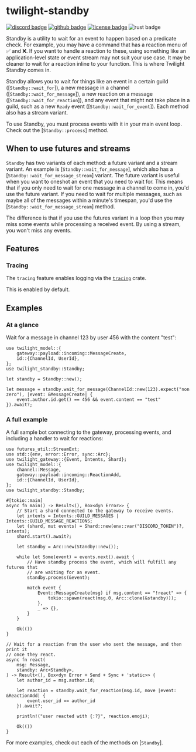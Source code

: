 <!-- cargo-sync-readme start -->

# twilight-standby

[![discord badge][]][discord link] [![github badge][]][github link] [![license badge][]][license link] ![rust badge]

Standby is a utility to wait for an event to happen based on a predicate
check. For example, you may have a command that has a reaction menu of ✅ and
❌. If you want to handle a reaction to these, using something like an
application-level state or event stream may not suit your use case. It may
be cleaner to wait for a reaction inline to your function. This is where
Twilight Standby comes in.

Standby allows you to wait for things like an event in a certain guild
([`Standby::wait_for`]), a new message in a channel
([`Standby::wait_for_message`]), a new reaction on a message
([`Standby::wait_for_reaction`]), and any event that might not take place in
a guild, such as a new `Ready` event ([`Standby::wait_for_event`]). Each
method also has a stream variant.

To use Standby, you must process events with it in your main event loop.
Check out the [`Standby::process`] method.

## When to use futures and streams

`Standby` has two variants of each method: a future variant and a stream
variant. An example is [`Standby::wait_for_message`], which also has a
[`Standby::wait_for_message_stream`] variant. The future variant is useful
when you want to oneshot an event that you need to wait for. This means that
if you only need to wait for one message in a channel to come in, you'd use
the future variant. If you need to wait for multiple messages, such as maybe
all of the messages within a minute's timespan, you'd use the
[`Standby::wait_for_message_stream`] method.

The difference is that if you use the futures variant in a loop then you may
miss some events while processing a received event. By using a stream, you
won't miss any events.

## Features

### Tracing

The `tracing` feature enables logging via the [`tracing`] crate.

This is enabled by default.

## Examples

### At a glance

Wait for a message in channel 123 by user 456 with the content "test":

```rust,no_run
use twilight_model::{
    gateway::payload::incoming::MessageCreate,
    id::{ChannelId, UserId},
};
use twilight_standby::Standby;

let standby = Standby::new();

let message = standby.wait_for_message(ChannelId::new(123).expect("non zero"), |event: &MessageCreate| {
    event.author.id.get() == 456 && event.content == "test"
}).await?;
```

### A full example

A full sample bot connecting to the gateway, processing events, and
including a handler to wait for reactions:

```rust,no_run
use futures_util::StreamExt;
use std::{env, error::Error, sync::Arc};
use twilight_gateway::{Event, Intents, Shard};
use twilight_model::{
    channel::Message,
    gateway::payload::incoming::ReactionAdd,
    id::{ChannelId, UserId},
};
use twilight_standby::Standby;

#[tokio::main]
async fn main() -> Result<(), Box<dyn Error>> {
    // Start a shard connected to the gateway to receive events.
    let intents = Intents::GUILD_MESSAGES | Intents::GUILD_MESSAGE_REACTIONS;
    let (shard, mut events) = Shard::new(env::var("DISCORD_TOKEN")?, intents);
    shard.start().await?;

    let standby = Arc::new(Standby::new());

    while let Some(event) = events.next().await {
        // Have standby process the event, which will fulfill any futures that
        // are waiting for an event.
        standby.process(&event);

        match event {
            Event::MessageCreate(msg) if msg.content == "!react" => {
                tokio::spawn(react(msg.0, Arc::clone(&standby)));
            },
            _ => {},
        }
    }

    Ok(())
}

// Wait for a reaction from the user who sent the message, and then print it
// once they react.
async fn react(
    msg: Message,
    standby: Arc<Standby>,
) -> Result<(), Box<dyn Error + Send + Sync + 'static>> {
    let author_id = msg.author.id;

    let reaction = standby.wait_for_reaction(msg.id, move |event: &ReactionAdd| {
        event.user_id == author_id
    }).await?;

    println!("user reacted with {:?}", reaction.emoji);

    Ok(())
}
```

For more examples, check out each of the methods on [`Standby`].

[`tracing`]: https://crates.io/crates/tracing
[discord badge]: https://img.shields.io/discord/745809834183753828?color=%237289DA&label=discord%20server&logo=discord&style=for-the-badge
[discord link]: https://discord.gg/7jj8n7D
[github badge]: https://img.shields.io/badge/github-twilight-6f42c1.svg?style=for-the-badge&logo=github
[github link]: https://github.com/twilight-rs/twilight
[license badge]: https://img.shields.io/badge/license-ISC-blue.svg?style=for-the-badge&logo=pastebin
[license link]: https://github.com/twilight-rs/twilight/blob/main/LICENSE.md
[rust badge]: https://img.shields.io/badge/rust-1.51+-93450a.svg?style=for-the-badge&logo=rust

<!-- cargo-sync-readme end -->
